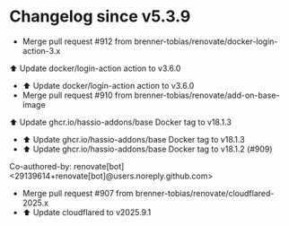 # Changelog since v5.3.9
- Merge pull request #912 from brenner-tobias/renovate/docker-login-action-3.x

⬆️ Update docker/login-action action to v3.6.0 
- ⬆️ Update docker/login-action action to v3.6.0 
- Merge pull request #910 from brenner-tobias/renovate/add-on-base-image

⬆️ Update ghcr.io/hassio-addons/base Docker tag to v18.1.3 
- ⬆️ Update ghcr.io/hassio-addons/base Docker tag to v18.1.3 
- ⬆️ Update ghcr.io/hassio-addons/base Docker tag to v18.1.2 (#909)

Co-authored-by: renovate[bot] <29139614+renovate[bot]@users.noreply.github.com> 
- Merge pull request #907 from brenner-tobias/renovate/cloudflared-2025.x 
- ⬆️ Update cloudflared to v2025.9.1 
